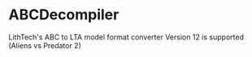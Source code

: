 # ABCDecompiler

LithTech's ABC to LTA model format converter
Version 12 is supported (Aliens vs Predator 2)
